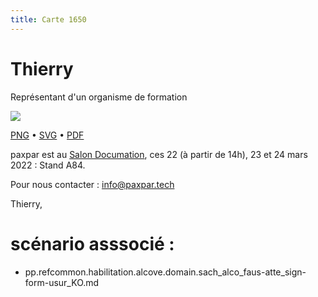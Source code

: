 ```yaml
---
title: Carte 1650
---
```


# Thierry


Représentant d'un
organisme de formation


![](https://media.paxpar.tech/ludi/card_1650_recto.png)

[PNG](https://media.paxpar.tech/ludi/card_1650_recto.png) • [SVG](https://media.paxpar.tech/ludi/card_1650_recto.svg) • [PDF](https://media.paxpar.tech/ludi/card_1650_recto.pdf)

paxpar est au [Salon Documation](https://www.documation.fr/info_societe/527/paxpartech.html), ces 22 (à partir de 14h), 23 et 24 mars 2022 : Stand A84.

Pour nous contacter : info@paxpar.tech

Thierry, 
# scénario asssocié : 
  - pp.refcommon.habilitation.alcove.domain.sach_alco_faus-atte_sign-form-usur_KO.md 


